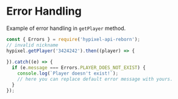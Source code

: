 # Error Handling

Example of error handling in `getPlayer` method.

```js
const { Errors } = require('hypixel-api-reborn');
// invalid nickname
hypixel.getPlayer('3424242').then((player) => {
  
}).catch((e) => {
  if (e.message === Errors.PLAYER_DOES_NOT_EXIST) {
    console.log(`Player doesn't exist!`);
    // here you can replace default error message with yours.
  }
});
```